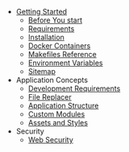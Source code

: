 -   [Getting Started](start/before-you-start.md)
    -   [Before You start](start/before-you-start.md)
    -   [Requirements](start/requirements.md)
    -   [Installation](start/installation.md)
    -   [Docker Containers](start/docker-containers.md)
    -   [Makefiles Reference](start/makefile-reference.md)
    -   [Environment Variables](start/environment-variables.md)
    -   [Sitemap](start/sitemap.md)
-   Application Concepts
    -   [Development Requirements](guides/development-requirements.md)
    -   [File Replacer](guides/file-replacer.md)
    -   [Application Structure](guides/application-structure.md)
    -   [Custom Modules](guides/custom-modules.md)
    -   [Assets and Styles](guides/styles-assets.md)
-   Security
    -   [Web Security](security/web-security.md)
